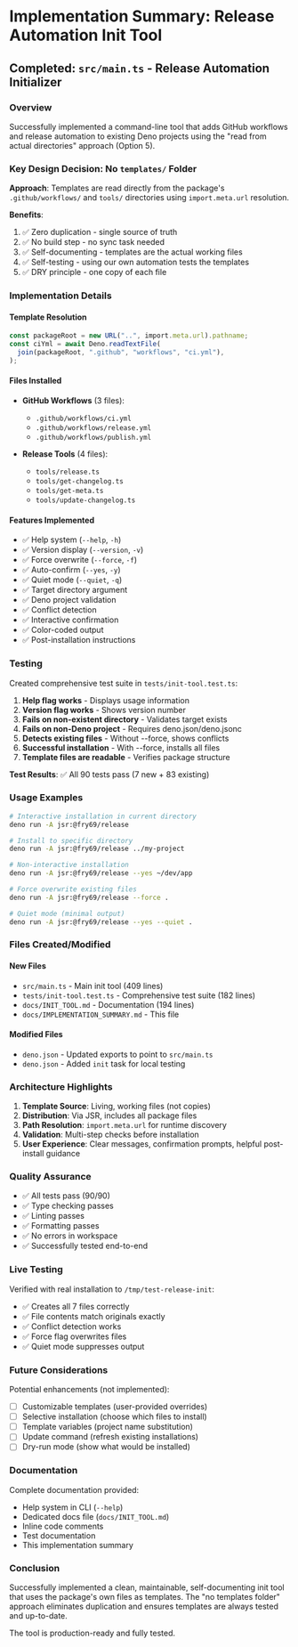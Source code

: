 # Implementation Summary: Release Automation Init Tool

## Completed: `src/main.ts` - Release Automation Initializer

### Overview

Successfully implemented a command-line tool that adds GitHub workflows and
release automation to existing Deno projects using the "read from actual
directories" approach (Option 5).

### Key Design Decision: No `templates/` Folder

**Approach**: Templates are read directly from the package's
`.github/workflows/` and `tools/` directories using `import.meta.url`
resolution.

**Benefits**:

1. ✅ Zero duplication - single source of truth
2. ✅ No build step - no sync task needed
3. ✅ Self-documenting - templates are the actual working files
4. ✅ Self-testing - using our own automation tests the templates
5. ✅ DRY principle - one copy of each file

### Implementation Details

#### Template Resolution

```typescript
const packageRoot = new URL("..", import.meta.url).pathname;
const ciYml = await Deno.readTextFile(
  join(packageRoot, ".github", "workflows", "ci.yml"),
);
```

#### Files Installed

- **GitHub Workflows** (3 files):
  - `.github/workflows/ci.yml`
  - `.github/workflows/release.yml`
  - `.github/workflows/publish.yml`

- **Release Tools** (4 files):
  - `tools/release.ts`
  - `tools/get-changelog.ts`
  - `tools/get-meta.ts`
  - `tools/update-changelog.ts`

#### Features Implemented

- ✅ Help system (`--help`, `-h`)
- ✅ Version display (`--version`, `-v`)
- ✅ Force overwrite (`--force`, `-f`)
- ✅ Auto-confirm (`--yes`, `-y`)
- ✅ Quiet mode (`--quiet`, `-q`)
- ✅ Target directory argument
- ✅ Deno project validation
- ✅ Conflict detection
- ✅ Interactive confirmation
- ✅ Color-coded output
- ✅ Post-installation instructions

### Testing

Created comprehensive test suite in `tests/init-tool.test.ts`:

1. **Help flag works** - Displays usage information
2. **Version flag works** - Shows version number
3. **Fails on non-existent directory** - Validates target exists
4. **Fails on non-Deno project** - Requires deno.json/deno.jsonc
5. **Detects existing files** - Without --force, shows conflicts
6. **Successful installation** - With --force, installs all files
7. **Template files are readable** - Verifies package structure

**Test Results**: ✅ All 90 tests pass (7 new + 83 existing)

### Usage Examples

```bash
# Interactive installation in current directory
deno run -A jsr:@fry69/release

# Install to specific directory
deno run -A jsr:@fry69/release ../my-project

# Non-interactive installation
deno run -A jsr:@fry69/release --yes ~/dev/app

# Force overwrite existing files
deno run -A jsr:@fry69/release --force .

# Quiet mode (minimal output)
deno run -A jsr:@fry69/release --yes --quiet .
```

### Files Created/Modified

#### New Files

- `src/main.ts` - Main init tool (409 lines)
- `tests/init-tool.test.ts` - Comprehensive test suite (182 lines)
- `docs/INIT_TOOL.md` - Documentation (194 lines)
- `docs/IMPLEMENTATION_SUMMARY.md` - This file

#### Modified Files

- `deno.json` - Updated exports to point to `src/main.ts`
- `deno.json` - Added `init` task for local testing

### Architecture Highlights

1. **Template Source**: Living, working files (not copies)
2. **Distribution**: Via JSR, includes all package files
3. **Path Resolution**: `import.meta.url` for runtime discovery
4. **Validation**: Multi-step checks before installation
5. **User Experience**: Clear messages, confirmation prompts, helpful
   post-install guidance

### Quality Assurance

- ✅ All tests pass (90/90)
- ✅ Type checking passes
- ✅ Linting passes
- ✅ Formatting passes
- ✅ No errors in workspace
- ✅ Successfully tested end-to-end

### Live Testing

Verified with real installation to `/tmp/test-release-init`:

- ✅ Creates all 7 files correctly
- ✅ File contents match originals exactly
- ✅ Conflict detection works
- ✅ Force flag overwrites files
- ✅ Quiet mode suppresses output

### Future Considerations

Potential enhancements (not implemented):

- [ ] Customizable templates (user-provided overrides)
- [ ] Selective installation (choose which files to install)
- [ ] Template variables (project name substitution)
- [ ] Update command (refresh existing installations)
- [ ] Dry-run mode (show what would be installed)

### Documentation

Complete documentation provided:

- Help system in CLI (`--help`)
- Dedicated docs file (`docs/INIT_TOOL.md`)
- Inline code comments
- Test documentation
- This implementation summary

### Conclusion

Successfully implemented a clean, maintainable, self-documenting init tool that
uses the package's own files as templates. The "no templates folder" approach
eliminates duplication and ensures templates are always tested and up-to-date.

The tool is production-ready and fully tested.
